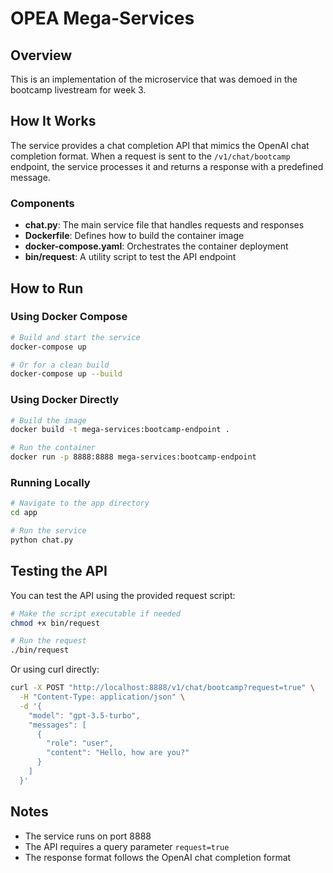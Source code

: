 # OPEA Mega-Services

## Overview

This is an implementation of the microservice that was demoed in the bootcamp livestream for week 3.

## How It Works

The service provides a chat completion API that mimics the OpenAI chat completion format. When a request is sent to the `/v1/chat/bootcamp` endpoint, the service processes it and returns a response with a predefined message.

### Components

- **chat.py**: The main service file that handles requests and responses
- **Dockerfile**: Defines how to build the container image
- **docker-compose.yaml**: Orchestrates the container deployment
- **bin/request**: A utility script to test the API endpoint

## How to Run

### Using Docker Compose

```bash
# Build and start the service
docker-compose up

# Or for a clean build
docker-compose up --build
```

### Using Docker Directly

```bash
# Build the image
docker build -t mega-services:bootcamp-endpoint .

# Run the container
docker run -p 8888:8888 mega-services:bootcamp-endpoint
```

### Running Locally

```bash
# Navigate to the app directory
cd app

# Run the service
python chat.py
```

## Testing the API

You can test the API using the provided request script:

```bash
# Make the script executable if needed
chmod +x bin/request

# Run the request
./bin/request
```

Or using curl directly:

```bash
curl -X POST "http://localhost:8888/v1/chat/bootcamp?request=true" \
  -H "Content-Type: application/json" \
  -d '{
    "model": "gpt-3.5-turbo",
    "messages": [
      {
        "role": "user",
        "content": "Hello, how are you?"
      }
    ]
  }'
```

## Notes

- The service runs on port 8888
- The API requires a query parameter `request=true`
- The response format follows the OpenAI chat completion format
